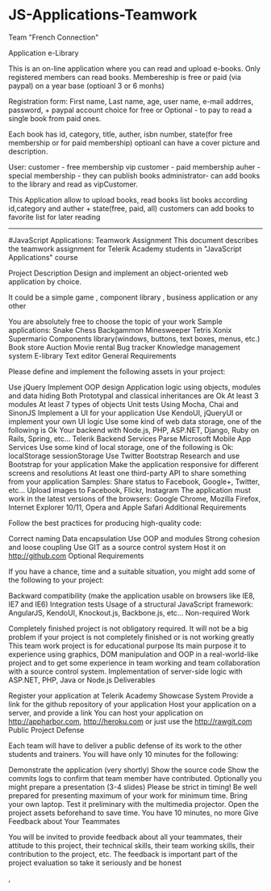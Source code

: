 # JS-Applications-Teamwork

Team "French Connection"

Application e-Library 

This is an on-line application where you can read  and upload e-books.
Only registered members can read books.
Membereship is free or paid (via paypal) on a year base (optioanl 3 or 6 monhs)

Registration form: First name, Last name, age, user name, e-mail addrres, password, + paypal account
choice for free or
Optional -  to pay to read a single book from paid ones.

Each book has id, category, title, auther, isbn number, 
state(for free membership or for paid membership)
optioanl can have a cover picture and description.

User:
customer - free membership
vip customer - paid membership
auher - special membership  - they can publish books
administrator- can add books to the library and read as vipCustomer.

This Application allow to upload books, read books
list books according id,category and auther + state(free, paid, all)
customers can add books to favorite list for later reading

-------------------------------------------------------------------------------------

#JavaScript Applications: Teamwork Assignment
This document describes the teamwork assignment for Telerik Academy students in "JavaScript Applications" course

Project Description
Design and implement an object-oriented web application by choice.

It could be a simple game , component library , business application or any other

You are absolutely free to choose the topic of your work
Sample applications:
Snake
Chess
Backgammon
Minesweeper
Tetris
Xonix
Supermario
Components library(windows, buttons, text boxes, menus, etc.)
Book store
Auction
Movie rental
Bug tracker
Knowledge management system
E-library
Text editor
General Requirements

Please define and implement the following assets in your project:

Use jQuery
Implement OOP design
Application logic using objects, modules and data hiding
Both Prototypal and classical inheritances are Ok
At least 3 modules
At least 7 types of objects
Unit tests
Using Mocha, Chai and SinonJS
Implement a UI for your application
Use KendoUI, jQueryUI or implement your own UI logic
Use some kind of web data storage, one of the following is Ok
Your backend with Node.js, PHP, ASP.NET, Django, Ruby on Rails, Spring, etc...
Telerik Backend Services
Parse
Microsoft Mobile App Services
Use some kind of local storage, one of the following is Ok:
localStorage
sessionStorage
Use Twitter Bootstrap
Research and use Bootstrap for your application
Make the application responsive for different screens and resolutions
At least one third-party API to share something from your application
Samples:
Share status to Facebook, Google+, Twitter, etc...
Upload images to Facebook, Flickr, Instagram
The application must work in the latest versions of the browsers: Google Chrome, Mozilla Firefox, Internet Explorer 10/11, Opera and Apple Safari
Additional Requirements

Follow the best practices for producing high-quality code:

Correct naming
Data encapsulation
Use OOP and modules
Strong cohesion and loose coupling
Use GIT as a source control system
Host it on http://github.com
Optional Requirements

If you have a chance, time and a suitable situation, you might add some of the following to your project:

Backward compatibility (make the application usable on browsers like IE8, IE7 and IE6)
Integration tests
Usage of a structural JavaScript framework:
AngularJS, KendoUI, Knockout.js, Backbone.js, etc...
Non-required Work

Completely finished project is not obligatory required. It will not be a big problem if your project is not completely finished or is not working greatly
This team work project is for educational purpose
Its main purpose it to experience using graphics, DOM manipulation and OOP in a real-world-like project and to get some experience in team working and team collaboration with a source control system.
Implementation of server-side logic with ASP.NET, PHP, Java or Node.js
Deliverables

Register your application at Telerik Academy Showcase System
Provide a link for the github repository of your application
Host your application on a server, and provide a link
You can host your application on http://appharbor.com, http://heroku.com or just use the http://rawgit.com
Public Project Defense

Each team will have to deliver a public defense of its work to the other students and trainers. You will have only 10 minutes for the following:

Demonstrate the application (very shortly)
Show the source code
Show the commits logs to confirm that team member have contributed.
Optionally you might prepare a presentation (3-4 slides) Please be strict in timing! Be well prepared for presenting maximum of your work for minimum time. Bring your own laptop. Test it preliminary with the multimedia projector. Open the project assets beforehand to save time. You have 10 minutes, no more
Give Feedback about Your Teammates

You will be invited to provide feedback about all your teammates, their attitude to this project, their technical skills, their team working skills, their contribution to the project, etc. The feedback is important part of the project evaluation so take it seriously and be honest





,